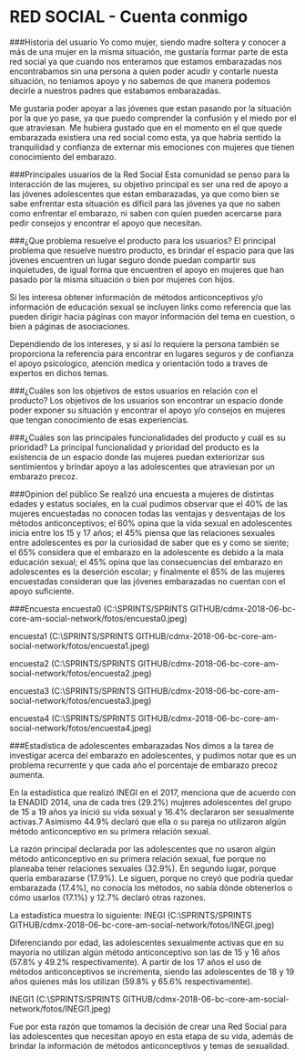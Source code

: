 # RED SOCIAL - Cuenta conmigo

###Historia del usuario
Yo como mujer, siendo madre soltera y conocer a más de una mujer en la misma situación, me gustaría formar parte de esta red social ya que cuando nos enteramos que estamos embarazadas nos encontrabamos sin una persona a quien poder acudir y contarle nuesta situación, no teniamos apoyo y no sabemos de que manera podemos decirle a nuestros padres que estabamos embarazadas. 

Me gustaria poder apoyar a las jóvenes que estan pasando por la situación por la que yo pase, ya que puedo comprender la confusión y el miedo por el que atraviesan. Me hubiera gustado que en el momento en el que quede embarazada existiera una red social como esta, ya que habría sentido la tranquilidad y confianza de externar mis emociones con mujeres que tienen conocimiento del embarazo. 

###Principales usuarios de la Red Social
Esta comunidad se penso para la interacción de las mujeres, su objetivo principal es ser una
red de apoyo a las jóvenes adolescentes que estan embarazadas, ya que como bien se sabe enfrentar
esta situación es díficil para las jóvenes ya que no saben como enfrentar el embarazo, ni saben
con quien pueden acercarse para pedir consejos y encontrar el apoyo que necesitan.

###¿Que problema resuelve el producto para los usuarios?
El principal problema que resuelve nuestro producto, es brindar el espacio para que las jóvenes
encuentren un lugar seguro donde puedan compartir sus inquietudes, de igual forma que encuentren el apoyo en mujeres que han pasado por la misma situación o bien por mujeres con hijos.

Si les interesa obtener información de métodos anticonceptivos y/o información de educación sexual se incluyen links como referencia que las pueden dirigir hacia páginas con mayor información del tema en cuestion, o bien a páginas de asociaciones.

Dependiendo de los intereses, y si así lo requiere la persona también se proporciona la referencia para encontrar en lugares seguros y de confianza el apoyo psicologico, atención medica y orientación todo a traves de expertos en dichos temas.

###¿Cuáles son los objetivos de estos usuarios en relación con el producto?
Los objetivos de los usuarios son encontrar un espacio donde poder exponer su situación y encontrar
el apoyo y/o consejos en mujeres que tengan conocimiento de esas experiencias.

###¿Cuáles son las principales funcionalidades del producto y cuál es su prioridad?
La principal funcionalidad y prioridad del producto es la existencia de un espacio donde las mujeres
puedan exteriorizar sus sentimientos y brindar apoyo a las adolescentes que atraviesan por un embarazo precoz.

###Opinion del público
Se realizó una encuesta a mujeres de distintas edades y estatus sociales, en la cual pudimos observar que el 40% de las mujeres encuestadas no conocen todas las ventajas y desventajas de los métodos anticonceptivos; el 60% opina que la vida sexual en adolescentes inicia entre los 15 y 17 años; el 45% piensa que las relaciones sexuales entre adolescentes es por la curiosidad de saber que es y como se siente; el 65% considera que el embarazo en la adolescente es debido a la mala educación sexual; el 45% opina que las consecuencias del embarazo en adolescentes es la deserción escolar; y finalmente el 85% de las mujeres encuestadas consideran que las jóvenes embarazadas no cuentan con el apoyo suficiente.

###Encuesta
encuesta0
(C:\SPRINTS/SPRINTS GITHUB/cdmx-2018-06-bc-core-am-social-network/fotos/encuesta0.jpeg)

encuesta1
(C:\SPRINTS/SPRINTS GITHUB/cdmx-2018-06-bc-core-am-social-network/fotos/encuesta1.jpeg)

encuesta2
(C:\SPRINTS/SPRINTS GITHUB/cdmx-2018-06-bc-core-am-social-network/fotos/encuesta2.jpeg)

encuesta3
(C:\SPRINTS/SPRINTS GITHUB/cdmx-2018-06-bc-core-am-social-network/fotos/encuesta3.jpeg)

encuesta4
(C:\SPRINTS/SPRINTS GITHUB/cdmx-2018-06-bc-core-am-social-network/fotos/encuesta4.jpeg)

###Estadística de adolescentes embarazadas
Nos dimos a la tarea de investigar acerca del embarazo en adolescentes, y pudimos notar que es un problema recurrente y que cada año el porcentaje de embarazo precoz aumenta.

En la estadística que realizó INEGI en el 2017, menciona que de acuerdo con la ENADID 2014, una de cada tres (29.2%) mujeres adolescentes del grupo de 15 a 19 años ya inició su vida sexual y 16.4% declararon ser sexualmente activas.7 Asimismo 44.9% declaró que ella o su pareja no utilizaron algún método anticonceptivo en su primera relación sexual.

La razón principal declarada por las adolescentes que no usaron algún método anticonceptivo
en su primera relación sexual, fue porque no planeaba tener relaciones sexuales (32.9%). En
segundo lugar, porque quería embarazarse (17.9%). Le siguen, porque no creyó que podría
quedar embarazada (17.4%), no conocía los métodos, no sabía dónde obtenerlos o cómo
usarlos (17.1%) y 12.7% declaró otras razones.

La estadística muestra lo siguiente:
INEGI
(C:\SPRINTS/SPRINTS GITHUB/cdmx-2018-06-bc-core-am-social-network/fotos/INEGI.jpeg)

Diferenciando por edad, las adolescentes sexualmente activas que en su mayoría no utilizan
algún método anticonceptivo son las de 15 y 16 años (57.8% y 49.2% respectivamente). A
partir de los 17 años el uso de métodos anticonceptivos se incrementa, siendo las
adolescentes de 18 y 19 años quienes más los utilizan (59.8% y 65.6% respectivamente).

INEGI1
(C:\SPRINTS/SPRINTS GITHUB/cdmx-2018-06-bc-core-am-social-network/fotos/INEGI1.jpeg)

Fue por esta razón que tomamos la decisión de crear una Red Social para las adolescentes que necesitan apoyo en esta etapa de su vida, además de brindar la información de métodos anticonceptivos y temas de sexualidad.